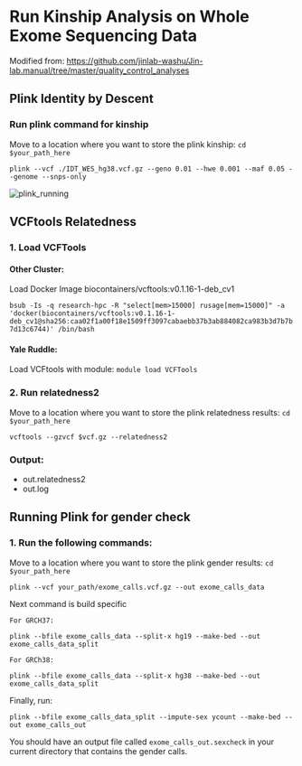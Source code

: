 # Run Kinship Analysis on Whole Exome Sequencing Data

Modified from: https://github.com/jinlab-washu/Jin-lab.manual/tree/master/quality_control_analyses

## Plink Identity by Descent

### Run plink command for kinship

Move to a location where you want to store the plink kinship: `cd $your_path_here`

```plink --vcf ./IDT_WES_hg38.vcf.gz --geno 0.01 --hwe 0.001 --maf 0.05 --genome --snps-only```

![plink_running](./plink_kinship.png)
    
## VCFtools Relatedness

### 1. Load VCFTools

#### Other Cluster:

Load Docker Image biocontainers/vcftools:v0.1.16-1-deb_cv1

```bsub -Is -q research-hpc -R "select[mem>15000] rusage[mem=15000]" -a 'docker(biocontainers/vcftools:v0.1.16-1-deb_cv1@sha256:caa02f1a00f18e1509ff3097cabaebb37b3ab884082ca983b3d7b7b7d13c6744)' /bin/bash```

#### Yale Ruddle:

Load VCFtools with module: `module load VCFTools`

### 2. Run relatedness2

Move to a location where you want to store the plink relatedness results: `cd $your_path_here`

```vcftools --gzvcf $vcf.gz --relatedness2```
    
### Output:

- out.relatedness2
- out.log

## Running Plink for gender check

### 1. Run the following commands:

Move to a location where you want to store the plink gender results: `cd $your_path_here`

`plink --vcf your_path/exome_calls.vcf.gz --out exome_calls_data`

Next command is build specific
    
    For GRCH37:

    plink --bfile exome_calls_data --split-x hg19 --make-bed --out exome_calls_data_split

    For GRCh38: 
    
    plink --bfile exome_calls_data --split-x hg38 --make-bed --out exome_calls_data_split
    
Finally, run: 

`plink --bfile exome_calls_data_split --impute-sex ycount --make-bed --out exome_calls_out`


You should have an output file called `exome_calls_out.sexcheck` in your current directory that contains the gender calls.

